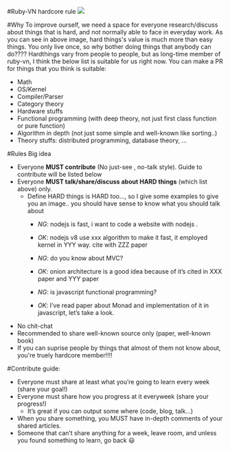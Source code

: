 
#Ruby-VN hardcore rule
![](http://y2qhn3k1en71o0wc72ishks11tz.wpengine.netdna-cdn.com/wp-content/uploads/2016/03/Hard-Things.jpg)

#Why
To improve ourself, we need a space for everyone research/discuss about things that is hard, and not normally able to face in everyday work. As you can see in above image, hard things's value is much more than easy things. You only live once, so why bother doing things that anybody can do????
Hardthings vary from people to people, but as long-time member of ruby-vn, I think the below list is suitable for us right now. You can make a PR for things that you think is suitable:
- Math
- OS/Kernel
- Compiler/Parser
- Category theory
- Hardware stuffs
- Functional programming (with deep theory, not just first class function or pure function)
- Algorithm in depth (not just some simple and well-known like sorting..)
- Theory stuffs: distributed programming, database theory, ...

#Rules
Big idea
- Everyone **MUST contribute** (No just-see , no-talk style). Guide to contribute will be listed below
- Everyone **MUST talk/share/discuss about HARD things** (which list above) only.
     - Define HARD things is HARD too…, so I give some examples to give you an image.. you should have sense to know what you should talk about
          - *NG*: nodejs is fast, i want to code a website with nodejs .
          - *OK*: nodejs v8 use xxx algorithm to make it fast, it employed kernel in YYY way. cite with ZZZ paper

          - *NG*: do you know about MVC?
          - *OK*: onion architecture is a good idea because of it’s cited in XXX paper and YYY paper

          - *NG*: is javascript functional programming?
          - *OK*: I’ve read paper about Monad and implementation of it in javascript, let’s take a look.
- No chit-chat
- Recommended to share well-known source only (paper, well-known book)
- If you can suprise people by things that almost of them not know about, you're truely hardcore member!!!!

#Contribute guide:
- Everyone must share at least what you’re going to learn every week (share your goal!)
- Everyone must share how you progress at it everyweek (share your progress!)
     - It’s great if you can output some where (code, blog, talk…)
- When you share something, you MUST have in-depth comments of your shared articles.
- Someone that can’t share anything for a week, leave room, and unless you found something to learn, go back 😃
